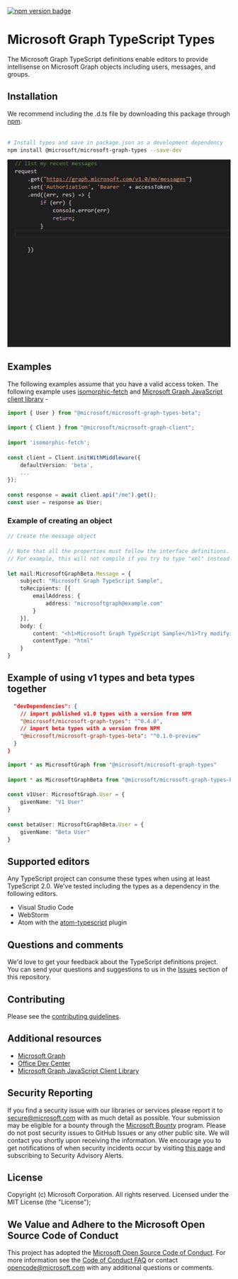 [![npm version badge](https://img.shields.io/npm/v/@microsoft/microsoft-graph-types.svg)](https://www.npmjs.com/package/@microsoft/microsoft-graph-types)

# Microsoft Graph TypeScript Types
The Microsoft Graph TypeScript definitions enable editors to provide intellisense on Microsoft Graph objects including users, messages, and groups.

## Installation

We recommend including the .d.ts file by downloading this package through [npm](https://www.npmjs.com/).

```bash

# Install types and save in package.json as a development dependency
npm install @microsoft/microsoft-graph-types --save-dev

```

![GIF showing intellisense and autocompletion for Microsoft Graph entities in Visual Studio Code ](https://github.com/microsoftgraph/msgraph-typescript-typings/raw/master/typings-demo.gif)

## Examples
The following examples assume that you have a valid access token. The following example uses [isomorphic-fetch](https://www.npmjs.com/package/isomorphic-fetch) and  [Microsoft Graph JavaScript client library](https://github.com/microsoftgraph/msgraph-sdk-javascript) -

```typescript
import { User } from "@microsoft/microsoft-graph-types-beta";

import { Client } from "@microsoft/microsoft-graph-client";

import 'isomorphic-fetch';

const client = Client.initWithMiddleware({
	defaultVersion: 'beta',
    ...
});

const response = await client.api("/me").get();
const user = response as User;
```

### Example of creating an object
```typescript
// Create the message object

// Note that all the properties must follow the interface definitions.
// For example, this will not compile if you try to type "xml" instead of "html" for contentType.

let mail:MicrosoftGraphBeta.Message = {
    subject: "Microsoft Graph TypeScript Sample",
    toRecipients: [{
        emailAddress: {
            address: "microsoftgraph@example.com"
        }
    }],
    body: {
        content: "<h1>Microsoft Graph TypeScript Sample</h1>Try modifying the sample",
        contentType: "html"
    }
}
```

## Example of using v1 types and beta types together
```json
  "devDependencies": {
    // import published v1.0 types with a version from NPM
    "@microsoft/microsoft-graph-types": "^0.4.0",
    // import beta types with a version from NPM
    "@microsoft/microsoft-graph-types-beta": "^0.1.0-preview"
  }
}
```

```typescript
import * as MicrosoftGraph from "@microsoft/microsoft-graph-types"

import * as MicrosoftGraphBeta from "@microsoft/microsoft-graph-types-beta"

const v1User: MicrosoftGraph.User = {
	givenName: "V1 User"
}

const betaUser: MicrosoftGraphBeta.User = {
	givenName: "Beta User"
}

```

## Supported editors
Any TypeScript project can consume these types when using at least TypeScript 2.0.  We've tested including the types as a dependency in the following editors.
* Visual Studio Code
* WebStorm
* Atom with the [atom-typescript](https://atom.io/packages/atom-typescript) plugin

## Questions and comments

We'd love to get your feedback about the TypeScript definitions project. You can send your questions and suggestions to us in the [Issues](https://github.com/microsoftgraph/msgraph-typescript-typings/issues) section of this repository.


## Contributing
Please see the [contributing guidelines](CONTRIBUTING.md).

## Additional resources

* [Microsoft Graph](https://graph.microsoft.io)
* [Office Dev Center](http://dev.office.com/)
* [Microsoft Graph JavaScript Client Library](https://github.com/microsoftgraph/msgraph-sdk-javascript)

## Security Reporting

If you find a security issue with our libraries or services please report it to [secure@microsoft.com](mailto:secure@microsoft.com) with as much detail as possible. Your submission may be eligible for a bounty through the [Microsoft Bounty](http://aka.ms/bugbounty) program. Please do not post security issues to GitHub Issues or any other public site. We will contact you shortly upon receiving the information. We encourage you to get notifications of when security incidents occur by visiting [this page](https://technet.microsoft.com/en-us/security/dd252948) and subscribing to Security Advisory Alerts.

## License

Copyright (c) Microsoft Corporation.  All rights reserved. Licensed under the MIT License (the "License");

## We Value and Adhere to the Microsoft Open Source Code of Conduct

This project has adopted the [Microsoft Open Source Code of Conduct](https://opensource.microsoft.com/codeofconduct/). For more information see the [Code of Conduct FAQ](https://opensource.microsoft.com/codeofconduct/faq/) or contact [opencode@microsoft.com](mailto:opencode@microsoft.com) with any additional questions or comments.
